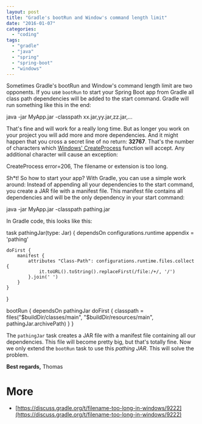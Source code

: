 ```yaml
---
layout: post
title: "Gradle's bootRun and Window's command length limit"
date: "2016-01-07"
categories: 
  - "coding"
tags: 
  - "gradle"
  - "java"
  - "spring"
  - "spring-boot"
  - "windows"
---
```


Sometimes Gradle's bootRun and Window's command length limit are two opponents. If you use `bootRun` to start your Spring Boot app from Gradle all class path dependencies will be added to the start command. Gradle will run something like this in the end:

java -jar MyApp.jar -classpath xx.jar,yy.jar,zz.jar,...

That's fine and will work for a really long time. But as longer you work on your project you will add more and more dependencies. And it might happen that you cross a secret line of no return: **32767**. That's the number of characters which [Windows' CreateProcess](https://msdn.microsoft.com/en-us/library/windows/desktop/ms682425(v=vs.85).aspx) function will accept. Any additional character will cause an exception:

CreateProcess error=206, The filename or extension is too long.

Sh\*t! So how to start your app? With Gradle, you can use a simple work around: Instead of appending all your dependencies to the start command, you create a JAR file with a manifest file. This manifest file contains all dependencies and will be the only dependency in your start command:

java -jar MyApp.jar -classpath pathing.jar

In Gradle code, this looks like this:

task pathingJar(type: Jar) {
    dependsOn configurations.runtime
    appendix = 'pathing'

    doFirst {
        manifest {
            attributes "Class-Path": configurations.runtime.files.collect {
                it.toURL().toString().replaceFirst(/file:/+/, '/')
            }.join(' ')
        }
    }
}

bootRun {
    dependsOn pathingJar
    doFirst {
        classpath = files("$buildDir/classes/main", "$buildDir/resources/main", pathingJar.archivePath)
    }
}

The `pathingJar` task creates a JAR file with a manifest file containing all our dependencies. This file will become pretty big, but that's totally fine. Now we only extend the `bootRun` task to use this _pathing JAR_. This will solve the problem.

**Best regards,** Thomas

# More

- [https://discuss.gradle.org/t/filename-too-long-in-windows/9222](https://discuss.gradle.org/t/filename-too-long-in-windows/9222)
